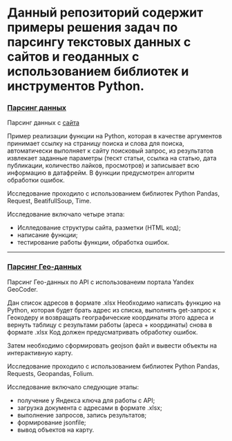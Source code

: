 # Данный репозиторий содержит примеры решения задач по парсингу текстовых данных с сайтов и геоданных с использованием библиотек и инструментов Python.

### [Парсинг данных](https://github.com/nboravlev/parsing/blob/main/Scraping.ipynb "ссылка на код")

Парсинг данных с [сайта](https://habr.com/)

  Пример реализации функции на Python, которая в качестве аргументов принимает ссылку на страницу поиска и слова для поиска, автоматически выполняет к сайту поисковый 
  запрос, из результатов извлекает заданные параметры (тескт статьи, ссылка на статью, дата публикации, количество лайков, просмотров) и записывает 
  всю информацию в датафрейм. В функции предусмотрен алгоритм обработки ошибок.

Исследование проходило с использованием библиотек Python Pandas, Request, BeatifullSoup, Time.

Исследование включало четыре этапа:

- Ислледование структуры сайта, разметки (HTML код);
- написание функции;
- тестирование работы функции, обработка ошибок.

----------

### [Парсинг Гео-данных](https://github.com/nboravlev/Machine-Learning/blob/main/Class%26Klaster_boravlevdsu33.ipynb "ссылка на код")

Парсинг Гео-данных по API с использованеим портала Yandex GeoCoder.

 Дан список адресов в формате .xlsx Необходимо написать функцию на Python, 
которая будет брать адрес из списка, выполнять get-запрос к Геокодеру и возвращать
географические координаты этого адреса и вернуть таблицу с результами работы 
(ареса + координаты) снова в формате .xlsx Код должен предусматривать обработку ошибок.

 Затем необходимо сформировать geojson файл и вывести объекты на интерактивную карту.

Исследование проходило с использованием библиотек Python Pandas, Requests, Geopandas, Folium.

Исследование включало следующие этапы:

- получение у Яндекса ключа для работы с API;
- загрузка документа с адресами в формате .xlsx;
- выполнение запросов, запись результатов;
- формирование jsonfile;
- вывод объектов на карту.



